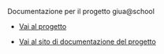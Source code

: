 Documentazione per il progetto giua@school

- [Vai al progetto](https://github.com/iisgiua/giuaschool)

- [Vai al sito di documentazione del progetto](https://iisgiua.github.io/giuaschool-docs/)
